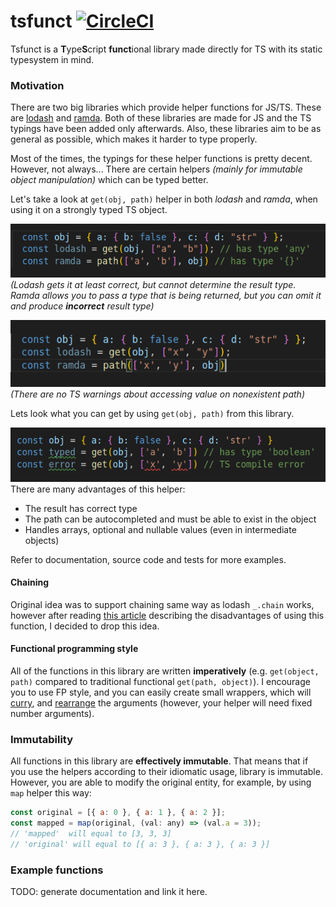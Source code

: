 # tsfunct [![CircleCI](https://circleci.com/gh/Siegrift/tsfunct.svg?style=svg)](https://circleci.com/gh/Siegrift/tsfunct)

Tsfunct is a **T**ype**S**cript **funct**ional library made directly for TS with its static
typesystem in mind.

### Motivation

There are two big libraries which provide helper functions for JS/TS. These are
[lodash](https://github.com/lodash/lodash) and [ramda](https://github.com/ramda/ramda). Both of
these libraries are made for JS and the TS typings have been added only afterwards. Also, these
libraries aim to be as general as possible, which makes it harder to type properly.

Most of the times, the typings for these helper functions is pretty decent. However, not always...
There are certain helpers _(mainly for immutable object manipulation)_ which can be typed better.

Let's take a look at `get(obj, path)` helper in both _lodash_ and _ramda_, when using it on a
strongly typed TS object.

![Weak typed result](assets/weak_typed_get.png)  
_(Lodash gets it at least correct, but cannot
determine the result type. Ramda allows you to pass a type that is being returned, but you can omit
it and produce **incorrect** result type)_

![No compile error](assets/no_compile_error.png)  
_(There are no TS warnings about accessing value on
nonexistent path)_

Lets look what you can get by using `get(obj, path)` from this library.

![Strongly typed get helper](assets/get_strong_typed.png)  
There are many advantages of this helper:

- The result has correct type
- The path can be autocompleted and must be able to exist in the object
- Handles arrays, optional and nullable values (even in intermediate objects)

Refer to documentation, source code and tests for more examples.

#### Chaining

Original idea was to support chaining same way as lodash `_.chain` works, however after reading
[this article](https://medium.com/making-internets/why-using-chain-is-a-mistake-9bc1f80d51ba)
describing the disadvantages of using this function, I decided to drop this idea.

#### Functional programming style

All of the functions in this library are written **imperatively** (e.g. `get(object, path)` compared
to traditional functional `get(path, object)`). I encourage you to use FP style, and you can easily
create small wrappers, which will [curry](https://lodash.com/docs/4.17.11#curry), and
[rearrange](https://lodash.com/docs/4.17.11#rearg) the arguments (however, your helper will need
fixed number arguments).

### Immutability

All functions in this library are **effectively immutable**. That means that if you use the helpers
according to their idiomatic usage, library is immutable. However, you are able to modify the
original entity, for example, by using `map` helper this way:

```javascript
const original = [{ a: 0 }, { a: 1 }, { a: 2 }];
const mapped = map(original, (val: any) => (val.a = 3));
// 'mapped'  will equal to [3, 3, 3]
// 'original' will equal to [{ a: 3 }, { a: 3 }, { a: 3 }]
```

### Example functions

TODO: generate documentation and link it here.
